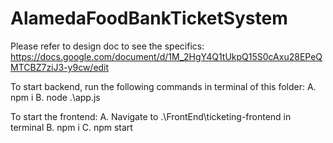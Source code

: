 ﻿# AlamedaFoodBankTicketSystem
Please refer to design doc to see the specifics: https://docs.google.com/document/d/1M_2HgY4Q1tUkpQ15S0cAxu28EPeQMTCBZ7ziJ3-y9cw/edit


To start backend, run the following commands in terminal of this folder:
A. npm i
B. node .\app.js

To start the frontend:
A. Navigate to .\FrontEnd\ticketing-frontend in terminal
B. npm i
C. npm start

